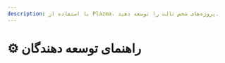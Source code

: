 ```yaml
---
description: با استفاده از Plazma، پروژه‌های شخص ثالث را توسعه دهید.
---
```


# ⚙️ راهنمای توسعه دهندگان
